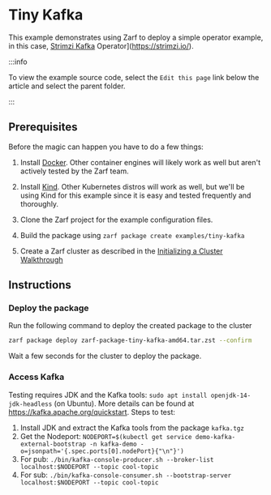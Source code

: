 # Tiny Kafka

This example demonstrates using Zarf to deploy a simple operator example, in this case, [Strimzi Kafka](https://strimzi.io/) Operator](https://strimzi.io/).

:::info

To view the example source code, select the `Edit this page` link below the article and select the parent folder.

:::

## Prerequisites

Before the magic can happen you have to do a few things:

1. Install [Docker](https://docs.docker.com/get-docker/). Other container engines will likely work as well but aren't actively tested by the Zarf team.

1. Install [Kind](https://github.com/kubernetes-sigs/kind). Other Kubernetes distros will work as well, but we'll be using Kind for this example since it is easy and tested frequently and thoroughly.

1. Clone the Zarf project for the example configuration files.

1. Build the package using `zarf package create examples/tiny-kafka`

1. Create a Zarf cluster as described in the [Initializing a Cluster Walkthrough](../../docs/13-walkthroughs/1-initializing-a-k8s-cluster.md/)

## Instructions

### Deploy the package

Run the following command to deploy the created package to the cluster

``` bash
zarf package deploy zarf-package-tiny-kafka-amd64.tar.zst --confirm
```

Wait a few seconds for the cluster to deploy the package.

### Access Kafka

Testing requires JDK and the Kafka tools: `sudo apt install openjdk-14-jdk-headless` (on Ubuntu). More details can be found at <https://kafka.apache.org/quickstart>. Steps to test:

1. Install JDK and extract the Kafka tools from the package `kafka.tgz`
2. Get the Nodeport: `NODEPORT=$(kubectl get service demo-kafka-external-bootstrap -n kafka-demo -o=jsonpath='{.spec.ports[0].nodePort}{"\n"}')`
3. For pub: `./bin/kafka-console-producer.sh --broker-list localhost:$NODEPORT --topic cool-topic`
4. For sub: `./bin/kafka-console-consumer.sh --bootstrap-server localhost:$NODEPORT --topic cool-topic`
